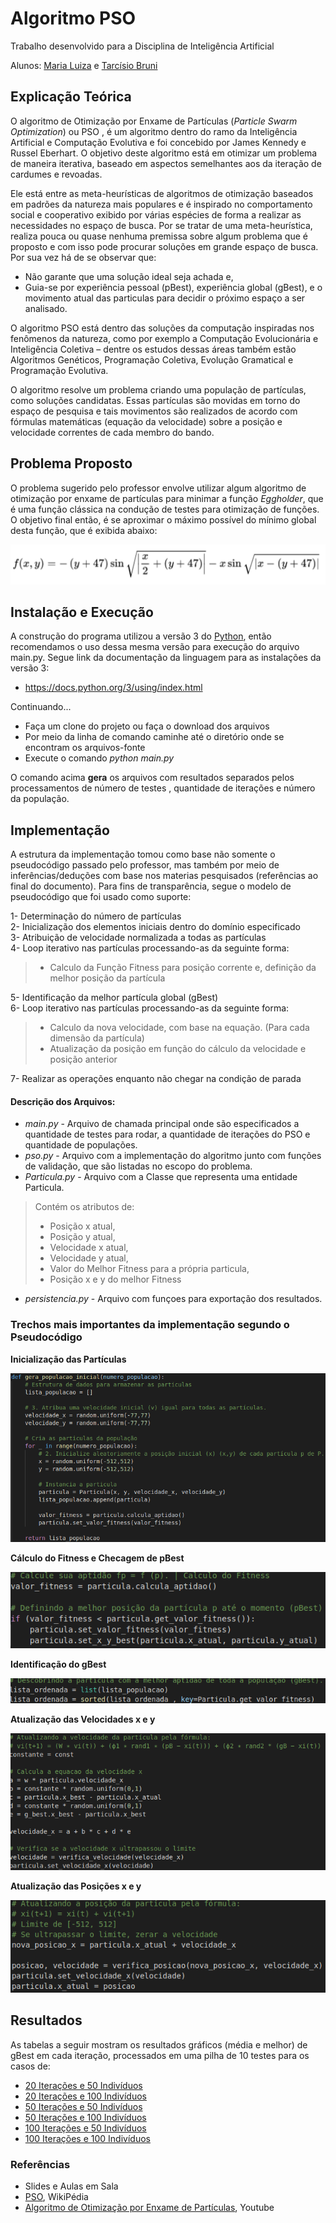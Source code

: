 # Algoritmo PSO 

Trabalho desenvolvido para a Disciplina de Inteligência Artificial

Alunos: [Maria Luiza](https://github.com/malufreitas) e [Tarcísio Bruni](https://github.com/tarcisiobruni)

## Explicação Teórica

O algoritmo de Otimização por Enxame de Partículas (*Particle Swarm Optimization*) ou PSO , é um algoritmo dentro do ramo da Inteligência Artificial e Computação Evolutiva e foi concebido por James Kennedy e Russel Eberhart. O objetivo deste algoritmo está em otimizar um problema de maneira iterativa, baseado em aspectos semelhantes aos da iteração de cardumes e revoadas.

Ele está entre as meta-heurísticas de algoritmos de otimização baseados em padrões da natureza mais populares e é inspirado no comportamento social e cooperativo exibido por várias espécies de forma a realizar as necessidades no espaço de busca. Por se tratar de uma meta-heurística, realiza pouca ou quase nenhuma premissa sobre algum problema que é proposto e com isso pode procurar soluções em grande espaço de busca. Por sua vez há de se observar que:

- Não garante que uma solução ideal seja achada e,
- Guia-se por experiência pessoal (pBest), experiência global (gBest), e o movimento atual das particulas para decidir o próximo espaço a ser analisado.

O algoritmo PSO está dentro das soluções da computação inspiradas nos fenômenos da natureza, como por exemplo a Computação Evolucionária e Inteligência Coletiva – dentre os estudos dessas áreas também estão Algoritmos Genéticos, Programação Coletiva, Evolução Gramatical e Programação Evolutiva.

O algoritmo resolve um problema criando uma população de partículas, como soluções candidatas. Essas partículas são movidas em torno do espaço de pesquisa e tais movimentos são realizados de acordo com fórmulas matemáticas (equação da velocidade) sobre a posição e velocidade correntes de cada membro do bando.

## Problema Proposto

O problema sugerido pelo professor envolve utilizar algum algoritmo de otimização por enxame de partículas para minimar a função *Eggholder*, que é uma função clássica na condução de testes para otimização de funções. O objetivo final então, é se aproximar o máximo possível do mínimo global desta função, que é exibida abaixo:

<p align="center">
  <img  src="https://github.com/malufreitas/optimizacao-por-enxame-de-particulas/blob/master/images/funcao_eggholder.png?raw=true">
</p>

## Instalação e Execução

A construção do programa utilizou a versão 3 do [Python](https://www.python.org/), então recomendamos o uso dessa mesma versão para execução do arquivo main.py. Segue link da documentação da linguagem para as instalações da versão 3:
- https://docs.python.org/3/using/index.html

Continuando...

- Faça um clone do projeto ou faça o download dos arquivos
- Por meio da linha de comando caminhe até o diretório onde se encontram os arquivos-fonte
- Execute o comando *python main.py*

O comando acima **gera** os arquivos com resultados separados pelos processamentos de número de testes , quantidade de iterações e número da população.

## Implementação

A estrutura da implementação tomou como base não somente o pseudocódigo passado pelo professor, mas também por meio de inferências/deduções com base nos materias pesquisados (referências ao final do documento). Para fins de transparência, segue o modelo de pseudocódigo que foi usado como suporte:

1- Determinação do número de partículas <br>
2- Inicialização dos elementos iniciais dentro do domínio especificado <br>
3- Atribuição de velocidade normalizada a todas as partículas <br>
4- Loop iterativo nas partículas processando-as da seguinte forma: <br>
>- Calculo da Função Fitness para posição corrente e, definição da melhor posição da partícula

5- Identificação da melhor partícula global (gBest) <br>
6- Loop iterativo nas partículas processando-as da seguinte forma: <br>
>- Calculo da nova velocidade, com base na equação. (Para cada dimensão da partícula)
>- Atualização da posição em função do cálculo da velocidade e posição anterior

7- Realizar as operações enquanto não chegar na condição de parada

#### Descrição dos Arquivos:
- *main.py* - Arquivo de chamada principal onde são especificados a quantidade de testes para rodar, a quantidade de iterações do PSO e quantidade de populações.
- *pso.py* - Arquivo com a implementação do algoritmo junto com funções de validação, que são listadas no escopo do problema.
- *Particula.py* - Arquivo com a Classe que representa uma entidade Particula.
> Contém os atributos de:
> - Posição x atual,
> - Posição y atual,
> - Velocidade x atual,
> - Velocidade y atual,
> - Valor do Melhor Fitness para a própria particula,
> - Posição x e y do melhor Fitness

- *persistencia.py* - Arquivo com funçoes para exportação dos resultados.

### Trechos mais importantes da implementação segundo o Pseudocódigo

**Inicialização das Partículas**

<p align="center">
  <img  src="https://github.com/malufreitas/optimizacao-por-enxame-de-particulas/blob/master/images/gera_populacao_inicial.png">
</p>

**Cálculo do Fitness e Checagem de pBest**

<p align="center">
  <img  src="https://github.com/malufreitas/optimizacao-por-enxame-de-particulas/blob/master/images/calculo_checagem_fitness.png">
</p>

**Identificação do gBest**

<p align="center">
  <img  src="https://github.com/malufreitas/optimizacao-por-enxame-de-particulas/blob/master/images/identifica_gbest.png">
</p>

**Atualização das Velocidades x e y**

<p align="center">
  <img  src="https://github.com/malufreitas/optimizacao-por-enxame-de-particulas/blob/master/images/calculo_validacao_velocidade.png">
</p>

**Atualização das Posições x e y**

<p align="center">
  <img  src="https://github.com/malufreitas/optimizacao-por-enxame-de-particulas/blob/master/images/calculo_checagem_posicao.png">
</p>

## Resultados

As tabelas a seguir mostram os resultados gráficos (média e melhor) de gBest em cada iteração, processados em uma pilha de 10 testes para os casos de:

- [20 Iterações e 50 Indivíduos](https://github.com/malufreitas/optimizacao-por-enxame-de-particulas/blob/master/images/Processamento_20Intera%C3%A7%C3%B5es_50Particulas_10Testes.PNG)
- [20 Iterações e 100 Indivíduos](https://github.com/malufreitas/optimizacao-por-enxame-de-particulas/blob/master/images/Processamento_20Intera%C3%A7%C3%B5es_100Particulas_10Testes.PNG)
- [50 Iterações e 50 Indivíduos](https://github.com/malufreitas/optimizacao-por-enxame-de-particulas/blob/master/images/Processamento_50Intera%C3%A7%C3%B5es_50Particulas_10Testes.PNG)
- [50 Iterações e 100 Indivíduos](https://github.com/malufreitas/optimizacao-por-enxame-de-particulas/blob/master/images/Processamento_50Intera%C3%A7%C3%B5es_100Particulas_10Testes.PNG)
- [100 Iterações e 50 Indivíduos](https://github.com/malufreitas/optimizacao-por-enxame-de-particulas/blob/master/images/Processamento_100Intera%C3%A7%C3%B5es_50Particulas_10Testes.PNG)
- [100 Iterações e 100 Indivíduos](https://github.com/malufreitas/optimizacao-por-enxame-de-particulas/blob/master/images/Processamento_100Intera%C3%A7%C3%B5es_100Particulas_10Testes.PNG)

### Referências

- Slides e Aulas em Sala
- [PSO](https://pt.wikipedia.org/wiki/Optimiza%C3%A7%C3%A3o_por_enxame_de_part%C3%ADculas), WikiPédia
- [Algoritmo de Otimização por Enxame de Partículas](https://www.youtube.com/watch?v=xaFbSqhtlTo), Youtube
